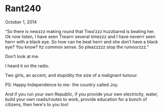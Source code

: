 # Rant240


October 1, 2014

“So there is newzzz making round that Tiwa’zzz huzzbarnd is beating her. 
Ok now listen, I have seen Tiwarrr several timezzz and I have neverrr seen herrr with a black eye. 
So how can he beat herrr and she don’t have a black eye? You know? Itz common sense. 
So pleazzzzz stop the rumourzzz.”

Don’t look at me. 

I heard it on the radio.

Two girls, an accent, and stupidity the size of a malignant tumour. 

PS: Happy Independence to me- the country called Joy. 

And if you run your own Republic, if you provide your own electricity, water, build your own roads/routes to work, provide education for a bunch of citizens, then here's to you too!